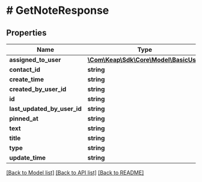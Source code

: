 # # GetNoteResponse

## Properties

Name | Type | Description | Notes
------------ | ------------- | ------------- | -------------
**assigned_to_user** | [**\Com\Keap\Sdk\Core\Model\BasicUser**](BasicUser.md) |  | [optional]
**contact_id** | **string** |  | [optional]
**create_time** | **string** |  | [optional]
**created_by_user_id** | **string** |  | [optional]
**id** | **string** |  | [optional]
**last_updated_by_user_id** | **string** |  | [optional]
**pinned_at** | **string** |  | [optional]
**text** | **string** |  | [optional]
**title** | **string** |  | [optional]
**type** | **string** |  | [optional]
**update_time** | **string** |  | [optional]

[[Back to Model list]](../../README.md#models) [[Back to API list]](../../README.md#endpoints) [[Back to README]](../../README.md)
